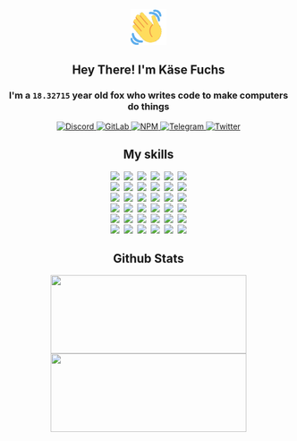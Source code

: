<div><p align=center><img src=./resources/images/wave.gif width=64px height=64px></p><h2 align=center>Hey There! I'm Käse Fuchs</h2><h3 align=center>I'm a <code>18.32715</code> year old fox who writes code to make computers do things</h3><p align=center><a href=https://discord.com/users/507526681125322772><img alt=Discord src="https://img.shields.io/badge/Discord-5865F2?logo=discord&logoColor=white&style=flat-square#889bce9e9a6004ec8d07385e06d74535"> </a><a href=https://gitlab.com/kasefuchs><img alt=GitLab src="https://img.shields.io/badge/GitLab-330F63?logo=gitlab&logoColor=white&style=flat-square#889bce9e9a6004ec8d07385e06d74535"> </a><a href=https://npmjs.com/~kasefuchs><img alt=NPM src="https://img.shields.io/badge/NPM-CB3837?logo=npm&logoColor=white&style=flat-square#889bce9e9a6004ec8d07385e06d74535"> </a><a href=https://t.me/kasefuchs><img alt=Telegram src="https://img.shields.io/badge/Telegram-2CA5E0?logo=telegram&logoColor=white&style=flat-square#889bce9e9a6004ec8d07385e06d74535"> </a><a href=https://twitter.com/kasefuchs><img alt=Twitter src="https://img.shields.io/badge/Twitter-1DA1F2?logo=twitter&logoColor=white&style=flat-square#889bce9e9a6004ec8d07385e06d74535"></a></p><h2 align=center>My skills</h2><p align=center><a href=https://aws.amazon.com/ ><picture><source srcset="https://skillicons.dev/icons?i=aws&theme=dark#889bce9e9a6004ec8d07385e06d74535" media="(prefers-color-scheme: dark)"><source srcset="https://skillicons.dev/icons?i=aws&theme=light#889bce9e9a6004ec8d07385e06d74535" media="(prefers-color-scheme: light), (prefers-color-scheme: no-preference)"><img src="https://skillicons.dev/icons?i=aws&theme=light#889bce9e9a6004ec8d07385e06d74535"></picture></a>&nbsp;&nbsp;<a href=https://en.wikipedia.org/wiki/Bash_(Unix_shell)><picture><source srcset="https://skillicons.dev/icons?i=bash&theme=dark#889bce9e9a6004ec8d07385e06d74535" media="(prefers-color-scheme: dark)"><source srcset="https://skillicons.dev/icons?i=bash&theme=light#889bce9e9a6004ec8d07385e06d74535" media="(prefers-color-scheme: light), (prefers-color-scheme: no-preference)"><img src="https://skillicons.dev/icons?i=bash&theme=light#889bce9e9a6004ec8d07385e06d74535"></picture></a>&nbsp;&nbsp;<a href=https://discord.com/developers/docs><picture><source srcset="https://skillicons.dev/icons?i=bots&theme=dark#889bce9e9a6004ec8d07385e06d74535" media="(prefers-color-scheme: dark)"><source srcset="https://skillicons.dev/icons?i=bots&theme=light#889bce9e9a6004ec8d07385e06d74535" media="(prefers-color-scheme: light), (prefers-color-scheme: no-preference)"><img src="https://skillicons.dev/icons?i=bots&theme=light#889bce9e9a6004ec8d07385e06d74535"></picture></a>&nbsp;&nbsp;<a href=https://www.cloudflare.com/ ><picture><source srcset="https://skillicons.dev/icons?i=cloudflare&theme=dark#889bce9e9a6004ec8d07385e06d74535" media="(prefers-color-scheme: dark)"><source srcset="https://skillicons.dev/icons?i=cloudflare&theme=light#889bce9e9a6004ec8d07385e06d74535" media="(prefers-color-scheme: light), (prefers-color-scheme: no-preference)"><img src="https://skillicons.dev/icons?i=cloudflare&theme=light#889bce9e9a6004ec8d07385e06d74535"></picture></a>&nbsp;&nbsp;<a href=https://en.wikipedia.org/wiki/CSS><picture><source srcset="https://skillicons.dev/icons?i=css&theme=dark#889bce9e9a6004ec8d07385e06d74535" media="(prefers-color-scheme: dark)"><source srcset="https://skillicons.dev/icons?i=css&theme=light#889bce9e9a6004ec8d07385e06d74535" media="(prefers-color-scheme: light), (prefers-color-scheme: no-preference)"><img src="https://skillicons.dev/icons?i=css&theme=light#889bce9e9a6004ec8d07385e06d74535"></picture></a>&nbsp;&nbsp;<a href=https://www.docker.com/ ><picture><source srcset="https://skillicons.dev/icons?i=docker&theme=dark#889bce9e9a6004ec8d07385e06d74535" media="(prefers-color-scheme: dark)"><source srcset="https://skillicons.dev/icons?i=docker&theme=light#889bce9e9a6004ec8d07385e06d74535" media="(prefers-color-scheme: light), (prefers-color-scheme: no-preference)"><img src="https://skillicons.dev/icons?i=docker&theme=light#889bce9e9a6004ec8d07385e06d74535"></picture></a><br><a href=https://www.electronjs.org/ ><picture><source srcset="https://skillicons.dev/icons?i=electron&theme=dark#889bce9e9a6004ec8d07385e06d74535" media="(prefers-color-scheme: dark)"><source srcset="https://skillicons.dev/icons?i=electron&theme=light#889bce9e9a6004ec8d07385e06d74535" media="(prefers-color-scheme: light), (prefers-color-scheme: no-preference)"><img src="https://skillicons.dev/icons?i=electron&theme=light#889bce9e9a6004ec8d07385e06d74535"></picture></a>&nbsp;&nbsp;<a href=https://expressjs.com/ ><picture><source srcset="https://skillicons.dev/icons?i=express&theme=dark#889bce9e9a6004ec8d07385e06d74535" media="(prefers-color-scheme: dark)"><source srcset="https://skillicons.dev/icons?i=express&theme=light#889bce9e9a6004ec8d07385e06d74535" media="(prefers-color-scheme: light), (prefers-color-scheme: no-preference)"><img src="https://skillicons.dev/icons?i=express&theme=light#889bce9e9a6004ec8d07385e06d74535"></picture></a>&nbsp;&nbsp;<a href=https://www.figma.com/ ><picture><source srcset="https://skillicons.dev/icons?i=figma&theme=dark#889bce9e9a6004ec8d07385e06d74535" media="(prefers-color-scheme: dark)"><source srcset="https://skillicons.dev/icons?i=figma&theme=light#889bce9e9a6004ec8d07385e06d74535" media="(prefers-color-scheme: light), (prefers-color-scheme: no-preference)"><img src="https://skillicons.dev/icons?i=figma&theme=light#889bce9e9a6004ec8d07385e06d74535"></picture></a>&nbsp;&nbsp;<a href=https://firebase.google.com/ ><picture><source srcset="https://skillicons.dev/icons?i=firebase&theme=dark#889bce9e9a6004ec8d07385e06d74535" media="(prefers-color-scheme: dark)"><source srcset="https://skillicons.dev/icons?i=firebase&theme=light#889bce9e9a6004ec8d07385e06d74535" media="(prefers-color-scheme: light), (prefers-color-scheme: no-preference)"><img src="https://skillicons.dev/icons?i=firebase&theme=light#889bce9e9a6004ec8d07385e06d74535"></picture></a>&nbsp;&nbsp;<a href=https://flask.palletsprojects.com/ ><picture><source srcset="https://skillicons.dev/icons?i=flask&theme=dark#889bce9e9a6004ec8d07385e06d74535" media="(prefers-color-scheme: dark)"><source srcset="https://skillicons.dev/icons?i=flask&theme=light#889bce9e9a6004ec8d07385e06d74535" media="(prefers-color-scheme: light), (prefers-color-scheme: no-preference)"><img src="https://skillicons.dev/icons?i=flask&theme=light#889bce9e9a6004ec8d07385e06d74535"></picture></a>&nbsp;&nbsp;<a href=https://cloud.google.com/ ><picture><source srcset="https://skillicons.dev/icons?i=gcp&theme=dark#889bce9e9a6004ec8d07385e06d74535" media="(prefers-color-scheme: dark)"><source srcset="https://skillicons.dev/icons?i=gcp&theme=light#889bce9e9a6004ec8d07385e06d74535" media="(prefers-color-scheme: light), (prefers-color-scheme: no-preference)"><img src="https://skillicons.dev/icons?i=gcp&theme=light#889bce9e9a6004ec8d07385e06d74535"></picture></a><br><a href=https://git-scm.com/ ><picture><source srcset="https://skillicons.dev/icons?i=git&theme=dark#889bce9e9a6004ec8d07385e06d74535" media="(prefers-color-scheme: dark)"><source srcset="https://skillicons.dev/icons?i=git&theme=light#889bce9e9a6004ec8d07385e06d74535" media="(prefers-color-scheme: light), (prefers-color-scheme: no-preference)"><img src="https://skillicons.dev/icons?i=git&theme=light#889bce9e9a6004ec8d07385e06d74535"></picture></a>&nbsp;&nbsp;<a href=https://github.com/ ><picture><source srcset="https://skillicons.dev/icons?i=github&theme=dark#889bce9e9a6004ec8d07385e06d74535" media="(prefers-color-scheme: dark)"><source srcset="https://skillicons.dev/icons?i=github&theme=light#889bce9e9a6004ec8d07385e06d74535" media="(prefers-color-scheme: light), (prefers-color-scheme: no-preference)"><img src="https://skillicons.dev/icons?i=github&theme=light#889bce9e9a6004ec8d07385e06d74535"></picture></a>&nbsp;&nbsp;<a href=https://gitlab.com/ ><picture><source srcset="https://skillicons.dev/icons?i=gitlab&theme=dark#889bce9e9a6004ec8d07385e06d74535" media="(prefers-color-scheme: dark)"><source srcset="https://skillicons.dev/icons?i=gitlab&theme=light#889bce9e9a6004ec8d07385e06d74535" media="(prefers-color-scheme: light), (prefers-color-scheme: no-preference)"><img src="https://skillicons.dev/icons?i=gitlab&theme=light#889bce9e9a6004ec8d07385e06d74535"></picture></a>&nbsp;&nbsp;<a href=https://www.heroku.com/ ><picture><source srcset="https://skillicons.dev/icons?i=heroku&theme=dark#889bce9e9a6004ec8d07385e06d74535" media="(prefers-color-scheme: dark)"><source srcset="https://skillicons.dev/icons?i=heroku&theme=light#889bce9e9a6004ec8d07385e06d74535" media="(prefers-color-scheme: light), (prefers-color-scheme: no-preference)"><img src="https://skillicons.dev/icons?i=heroku&theme=light#889bce9e9a6004ec8d07385e06d74535"></picture></a>&nbsp;&nbsp;<a href=https://en.wikipedia.org/wiki/HTML><picture><source srcset="https://skillicons.dev/icons?i=html&theme=dark#889bce9e9a6004ec8d07385e06d74535" media="(prefers-color-scheme: dark)"><source srcset="https://skillicons.dev/icons?i=html&theme=light#889bce9e9a6004ec8d07385e06d74535" media="(prefers-color-scheme: light), (prefers-color-scheme: no-preference)"><img src="https://skillicons.dev/icons?i=html&theme=light#889bce9e9a6004ec8d07385e06d74535"></picture></a>&nbsp;&nbsp;<a href=https://en.wikipedia.org/wiki/JavaScript><picture><source srcset="https://skillicons.dev/icons?i=js&theme=dark#889bce9e9a6004ec8d07385e06d74535" media="(prefers-color-scheme: dark)"><source srcset="https://skillicons.dev/icons?i=js&theme=light#889bce9e9a6004ec8d07385e06d74535" media="(prefers-color-scheme: light), (prefers-color-scheme: no-preference)"><img src="https://skillicons.dev/icons?i=js&theme=light#889bce9e9a6004ec8d07385e06d74535"></picture></a><br><a href=https://en.wikipedia.org/wiki/Linux><picture><source srcset="https://skillicons.dev/icons?i=linux&theme=dark#889bce9e9a6004ec8d07385e06d74535" media="(prefers-color-scheme: dark)"><source srcset="https://skillicons.dev/icons?i=linux&theme=light#889bce9e9a6004ec8d07385e06d74535" media="(prefers-color-scheme: light), (prefers-color-scheme: no-preference)"><img src="https://skillicons.dev/icons?i=linux&theme=light#889bce9e9a6004ec8d07385e06d74535"></picture></a>&nbsp;&nbsp;<a href=https://mui.com/ ><picture><source srcset="https://skillicons.dev/icons?i=materialui&theme=dark#889bce9e9a6004ec8d07385e06d74535" media="(prefers-color-scheme: dark)"><source srcset="https://skillicons.dev/icons?i=materialui&theme=light#889bce9e9a6004ec8d07385e06d74535" media="(prefers-color-scheme: light), (prefers-color-scheme: no-preference)"><img src="https://skillicons.dev/icons?i=materialui&theme=light#889bce9e9a6004ec8d07385e06d74535"></picture></a>&nbsp;&nbsp;<a href=https://en.wikipedia.org/wiki/Markdown><picture><source srcset="https://skillicons.dev/icons?i=md&theme=dark#889bce9e9a6004ec8d07385e06d74535" media="(prefers-color-scheme: dark)"><source srcset="https://skillicons.dev/icons?i=md&theme=light#889bce9e9a6004ec8d07385e06d74535" media="(prefers-color-scheme: light), (prefers-color-scheme: no-preference)"><img src="https://skillicons.dev/icons?i=md&theme=light#889bce9e9a6004ec8d07385e06d74535"></picture></a>&nbsp;&nbsp;<a href=https://www.mongodb.com/ ><picture><source srcset="https://skillicons.dev/icons?i=mongodb&theme=dark#889bce9e9a6004ec8d07385e06d74535" media="(prefers-color-scheme: dark)"><source srcset="https://skillicons.dev/icons?i=mongodb&theme=light#889bce9e9a6004ec8d07385e06d74535" media="(prefers-color-scheme: light), (prefers-color-scheme: no-preference)"><img src="https://skillicons.dev/icons?i=mongodb&theme=light#889bce9e9a6004ec8d07385e06d74535"></picture></a>&nbsp;&nbsp;<a href=https://www.mysql.com/ ><picture><source srcset="https://skillicons.dev/icons?i=mysql&theme=dark#889bce9e9a6004ec8d07385e06d74535" media="(prefers-color-scheme: dark)"><source srcset="https://skillicons.dev/icons?i=mysql&theme=light#889bce9e9a6004ec8d07385e06d74535" media="(prefers-color-scheme: light), (prefers-color-scheme: no-preference)"><img src="https://skillicons.dev/icons?i=mysql&theme=light#889bce9e9a6004ec8d07385e06d74535"></picture></a>&nbsp;&nbsp;<a href=https://nextjs.org/ ><picture><source srcset="https://skillicons.dev/icons?i=nextjs&theme=dark#889bce9e9a6004ec8d07385e06d74535" media="(prefers-color-scheme: dark)"><source srcset="https://skillicons.dev/icons?i=nextjs&theme=light#889bce9e9a6004ec8d07385e06d74535" media="(prefers-color-scheme: light), (prefers-color-scheme: no-preference)"><img src="https://skillicons.dev/icons?i=nextjs&theme=light#889bce9e9a6004ec8d07385e06d74535"></picture></a><br><a href=https://nodejs.org/en/ ><picture><source srcset="https://skillicons.dev/icons?i=nodejs&theme=dark#889bce9e9a6004ec8d07385e06d74535" media="(prefers-color-scheme: dark)"><source srcset="https://skillicons.dev/icons?i=nodejs&theme=light#889bce9e9a6004ec8d07385e06d74535" media="(prefers-color-scheme: light), (prefers-color-scheme: no-preference)"><img src="https://skillicons.dev/icons?i=nodejs&theme=light#889bce9e9a6004ec8d07385e06d74535"></picture></a>&nbsp;&nbsp;<a href=https://www.postgresql.org/ ><picture><source srcset="https://skillicons.dev/icons?i=postgres&theme=dark#889bce9e9a6004ec8d07385e06d74535" media="(prefers-color-scheme: dark)"><source srcset="https://skillicons.dev/icons?i=postgres&theme=light#889bce9e9a6004ec8d07385e06d74535" media="(prefers-color-scheme: light), (prefers-color-scheme: no-preference)"><img src="https://skillicons.dev/icons?i=postgres&theme=light#889bce9e9a6004ec8d07385e06d74535"></picture></a>&nbsp;&nbsp;<a href=https://learn.microsoft.com/en-us/powershell/ ><picture><source srcset="https://skillicons.dev/icons?i=powershell&theme=dark#889bce9e9a6004ec8d07385e06d74535" media="(prefers-color-scheme: dark)"><source srcset="https://skillicons.dev/icons?i=powershell&theme=light#889bce9e9a6004ec8d07385e06d74535" media="(prefers-color-scheme: light), (prefers-color-scheme: no-preference)"><img src="https://skillicons.dev/icons?i=powershell&theme=light#889bce9e9a6004ec8d07385e06d74535"></picture></a>&nbsp;&nbsp;<a href=https://www.python.org/ ><picture><source srcset="https://skillicons.dev/icons?i=py&theme=dark#889bce9e9a6004ec8d07385e06d74535" media="(prefers-color-scheme: dark)"><source srcset="https://skillicons.dev/icons?i=py&theme=light#889bce9e9a6004ec8d07385e06d74535" media="(prefers-color-scheme: light), (prefers-color-scheme: no-preference)"><img src="https://skillicons.dev/icons?i=py&theme=light#889bce9e9a6004ec8d07385e06d74535"></picture></a>&nbsp;&nbsp;<a href=https://www.raspberrypi.org/ ><picture><source srcset="https://skillicons.dev/icons?i=raspberrypi&theme=dark#889bce9e9a6004ec8d07385e06d74535" media="(prefers-color-scheme: dark)"><source srcset="https://skillicons.dev/icons?i=raspberrypi&theme=light#889bce9e9a6004ec8d07385e06d74535" media="(prefers-color-scheme: light), (prefers-color-scheme: no-preference)"><img src="https://skillicons.dev/icons?i=raspberrypi&theme=light#889bce9e9a6004ec8d07385e06d74535"></picture></a>&nbsp;&nbsp;<a href=https://reactjs.org/ ><picture><source srcset="https://skillicons.dev/icons?i=react&theme=dark#889bce9e9a6004ec8d07385e06d74535" media="(prefers-color-scheme: dark)"><source srcset="https://skillicons.dev/icons?i=react&theme=light#889bce9e9a6004ec8d07385e06d74535" media="(prefers-color-scheme: light), (prefers-color-scheme: no-preference)"><img src="https://skillicons.dev/icons?i=react&theme=light#889bce9e9a6004ec8d07385e06d74535"></picture></a><br><a href=https://redux.js.org/ ><picture><source srcset="https://skillicons.dev/icons?i=redux&theme=dark#889bce9e9a6004ec8d07385e06d74535" media="(prefers-color-scheme: dark)"><source srcset="https://skillicons.dev/icons?i=redux&theme=light#889bce9e9a6004ec8d07385e06d74535" media="(prefers-color-scheme: light), (prefers-color-scheme: no-preference)"><img src="https://skillicons.dev/icons?i=redux&theme=light#889bce9e9a6004ec8d07385e06d74535"></picture></a>&nbsp;&nbsp;<a href=https://en.wikipedia.org/wiki/Regular_expression><picture><source srcset="https://skillicons.dev/icons?i=regex&theme=dark#889bce9e9a6004ec8d07385e06d74535" media="(prefers-color-scheme: dark)"><source srcset="https://skillicons.dev/icons?i=regex&theme=light#889bce9e9a6004ec8d07385e06d74535" media="(prefers-color-scheme: light), (prefers-color-scheme: no-preference)"><img src="https://skillicons.dev/icons?i=regex&theme=light#889bce9e9a6004ec8d07385e06d74535"></picture></a>&nbsp;&nbsp;<a href=https://en.wikipedia.org/wiki/Sass_(stylesheet_language)><picture><source srcset="https://skillicons.dev/icons?i=sass&theme=dark#889bce9e9a6004ec8d07385e06d74535" media="(prefers-color-scheme: dark)"><source srcset="https://skillicons.dev/icons?i=sass&theme=light#889bce9e9a6004ec8d07385e06d74535" media="(prefers-color-scheme: light), (prefers-color-scheme: no-preference)"><img src="https://skillicons.dev/icons?i=sass&theme=light#889bce9e9a6004ec8d07385e06d74535"></picture></a>&nbsp;&nbsp;<a href=https://www.typescriptlang.org/ ><picture><source srcset="https://skillicons.dev/icons?i=ts&theme=dark#889bce9e9a6004ec8d07385e06d74535" media="(prefers-color-scheme: dark)"><source srcset="https://skillicons.dev/icons?i=ts&theme=light#889bce9e9a6004ec8d07385e06d74535" media="(prefers-color-scheme: light), (prefers-color-scheme: no-preference)"><img src="https://skillicons.dev/icons?i=ts&theme=light#889bce9e9a6004ec8d07385e06d74535"></picture></a>&nbsp;&nbsp;<a href=https://unity.com/ ><picture><source srcset="https://skillicons.dev/icons?i=unity&theme=dark#889bce9e9a6004ec8d07385e06d74535" media="(prefers-color-scheme: dark)"><source srcset="https://skillicons.dev/icons?i=unity&theme=light#889bce9e9a6004ec8d07385e06d74535" media="(prefers-color-scheme: light), (prefers-color-scheme: no-preference)"><img src="https://skillicons.dev/icons?i=unity&theme=light#889bce9e9a6004ec8d07385e06d74535"></picture></a>&nbsp;&nbsp;<a href=https://workers.cloudflare.com/ ><picture><source srcset="https://skillicons.dev/icons?i=workers&theme=dark#889bce9e9a6004ec8d07385e06d74535" media="(prefers-color-scheme: dark)"><source srcset="https://skillicons.dev/icons?i=workers&theme=light#889bce9e9a6004ec8d07385e06d74535" media="(prefers-color-scheme: light), (prefers-color-scheme: no-preference)"><img src="https://skillicons.dev/icons?i=workers&theme=light#889bce9e9a6004ec8d07385e06d74535"></picture></a><br></p><h2 align=center>Github Stats</h2><p align=center><picture><source srcset="https://github-readme-stats-kasefuchs.vercel.app/api/?count_private=true&hide_border=true&hide_rank=true&line_height=20&hide_title=true&username=Kasefuchs&theme=dark#889bce9e9a6004ec8d07385e06d74535" media="(prefers-color-scheme: dark)"><source srcset="https://github-readme-stats-kasefuchs.vercel.app/api/?count_private=true&hide_border=true&hide_rank=true&line_height=20&hide_title=true&username=Kasefuchs&theme=light#889bce9e9a6004ec8d07385e06d74535" media="(prefers-color-scheme: light), (prefers-color-scheme: no-preference)"><img align=middle width=350 height=140 src="https://github-readme-stats-kasefuchs.vercel.app/api/?count_private=true&hide_border=true&hide_rank=true&line_height=20&hide_title=true&username=Kasefuchs&theme=light#889bce9e9a6004ec8d07385e06d74535"></picture><picture><source srcset="https://github-readme-stats-kasefuchs.vercel.app/api/top-langs/?count_private=true&hide_border=true&layout=compact&username=Kasefuchs&theme=dark#889bce9e9a6004ec8d07385e06d74535" media="(prefers-color-scheme: dark)"><source srcset="https://github-readme-stats-kasefuchs.vercel.app/api/top-langs/?count_private=true&hide_border=true&layout=compact&username=Kasefuchs&theme=light#889bce9e9a6004ec8d07385e06d74535" media="(prefers-color-scheme: light), (prefers-color-scheme: no-preference)"><img align=middle width=350 height=140 src="https://github-readme-stats-kasefuchs.vercel.app/api/top-langs/?count_private=true&hide_border=true&layout=compact&username=Kasefuchs&theme=light#889bce9e9a6004ec8d07385e06d74535"></picture></p><img src="https://hit.yhype.me/github/profile?user_id=64592097#889bce9e9a6004ec8d07385e06d74535" alt=""></div>